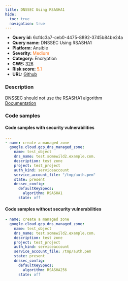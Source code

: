 ```yaml
---
title: DNSSEC Using RSASHA1
hide:
  toc: true
  navigation: true
---
```


<style>
  .highlight .hll {
    background-color: #ff171742;
  }
  .md-content {
    max-width: 1100px;
    margin: 0 auto;
  }
</style>

-   **Query id:** 6cf4c3a7-ceb0-4475-8892-3745b84be24a
-   **Query name:** DNSSEC Using RSASHA1
-   **Platform:** Ansible
-   **Severity:** <span style="color:#ff7213">Medium</span>
-   **Category:** Encryption
-   **CWE:** <a href="https://cwe.mitre.org/data/definitions/326.html" onclick="newWindowOpenerSafe(event, 'https://cwe.mitre.org/data/definitions/326.html')">326</a>
-   **Risk score:** <span style="color:#ff7213">5.1</span>
-   **URL:** [Github](https://github.com/Checkmarx/kics/tree/master/assets/queries/ansible/gcp/dnssec_using_rsasha1)

### Description
DNSSEC should not use the RSASHA1 algorithm<br>
[Documentation](https://docs.ansible.com/ansible/latest/collections/google/cloud/gcp_dns_managed_zone_module.html#return-dnssecConfig/defaultKeySpecs/algorithm)

### Code samples
#### Code samples with security vulnerabilities
```yaml title="Positive test num. 1 - yaml file" hl_lines="13"
---
- name: create a managed zone
  google.cloud.gcp_dns_managed_zone:
    name: test_object
    dns_name: test.somewild2.example.com.
    description: test zone
    project: test_project
    auth_kind: serviceaccount
    service_account_file: "/tmp/auth.pem"
    state: present
    dnssec_config:
      defaultKeySpecs:
        algorithm: RSASHA1
      state: off

```


#### Code samples without security vulnerabilities
```yaml title="Negative test num. 1 - yaml file"
- name: create a managed zone
  google.cloud.gcp_dns_managed_zone:
    name: test_object
    dns_name: test.somewild2.example.com.
    description: test zone
    project: test_project
    auth_kind: serviceaccount
    service_account_file: /tmp/auth.pem
    state: present
    dnssec_config:
      defaultKeySpecs:
        algorithm: RSASHA256
      state: off

```

